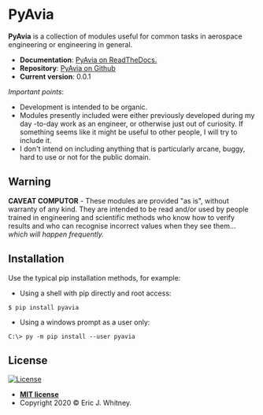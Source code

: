 # PyAvia

**PyAvia** is a collection of modules useful for common tasks in aerospace
engineering or engineering in general.  

- **Documentation**: <a href="https://pyavia.readthedocs.io/en/latest/">PyAvia on ReadTheDocs.</a>
- **Repository**: <a href="https://github.com/ericjwhitney/pyavia">PyAvia on
 Github</a>
- **Current version**: 0.0.1

*Important points*:
- Development is intended to be organic.
- Modules presently included were either previously developed during my day
-to-day work as an engineer, or otherwise just out of curiosity.  If
 something seems like it might be useful to other people, I will try to
  include it.
- I don't intend on including anything that is particularly arcane, buggy,
  hard to use or not for the public domain.

## Warning

**CAVEAT COMPUTOR** - These modules are provided "as is", without warranty
of any kind.  They are intended to be read and/or used by people trained
in engineering and scientific methods who know how to verify results and
who can recognise incorrect values when they see them... *which will
happen frequently.*


## Installation
Use the typical pip installation methods, for example:
- Using a shell with pip directly and root access:
```console
$ pip install pyavia
```
- Using a windows prompt as a user only: 
```console
C:\> py -m pip install --user pyavia
```

## License

[![License](http://img.shields.io/:license-mit-blue.svg?style=flat-square)](http://badges.mit-license.org)

- **[MIT license](http://opensource.org/licenses/mit-license.php)**
- Copyright 2020 © Eric J. Whitney.